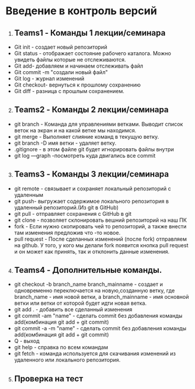 # Введение в контроль версий
1. ## Teams1 - Команды 1 лекции/семинара
- Git init - создает новый репозиторий
- Git status - отображает состояние рабочего каталога. Можно увидеть файлы которые не отслеживаются.
- Git add- добавляем и начинаем отслеживать файл
- Git commit -m "создали новый файл"
- Git log - журнал изменений
- Git checkout- вернуться к прошлому сохранению
- Git diff - разница с прошлым сохранением.
2. ## Teams2 - Команды 2 лекции/семинара
- git branch - Команда для управлениями ветками. Выводит список веток на экран и на какой ветке мы находимся.
- git merge - Выполняет слияние команд в текущую ветку.
- git branch -D имя ветки - удаляет ветку.
- .gitignore - в этом файле git будет игнорировать файлы внутри
- git log —graph -посмотреть куда двигались все commit
3. ## Teams3 - Команды 3 лекции/семинара
- git remote - связывает и сохраняет локальный репозиторий с удаленным
- git push- выгружает содержимое локального репозитория в удаленный репозиторий.(Из git в GitHub)
- git pull - отправляет сохранения с GitHub в git
- git clone - позволяет склонировать вешний репозиторий на наш ПК
- fork - Если нужно скопировать чей то репозиторий, а также внести там изменения предложив что -то новое.
- pull request - После сделанных изменений (после fork) отправляем на github. У того, у кого мы делали fork появится кнопка pull request и он может как принять, так и отклонить данные изменения.
4. ## Teams4 - Дополнительные команды.
- git checkout -b branch_name branch_mainname - создает и одновременно переключается на новую,созданную ветку, где branch_name - имя новой ветки, а branch_mainname - имя основной ветки или ветки от которой будет идти новая ветка.
- git add . - добавить все сделанный изменения
- git commit -am "name" - сделать commit без добавления команды add(комбинация git add + git commit)
- git commit -a -m "name" - сделать commit без добавления команды add(комбинация git add + git commit)
- Q - выход
- git help - справка по всем командам
- git fetch - команда используется для скачивания изменений из удаленного или локального репозитория.
5. ## Проверка на тест